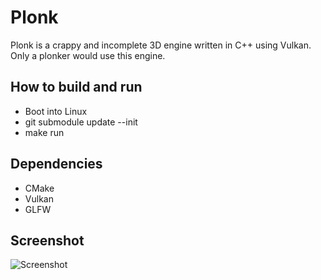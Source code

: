 # Plonk

Plonk is a crappy and incomplete 3D engine written in C++ using Vulkan. Only a plonker would use this engine.

## How to build and run

* Boot into Linux
* git submodule update --init
* make run

## Dependencies

* CMake
* Vulkan
* GLFW


## Screenshot

![Screenshot](https://github.com/ryanw/plonk/assets/3372/89773298-e009-4337-b6a3-cccda8322ef0)

